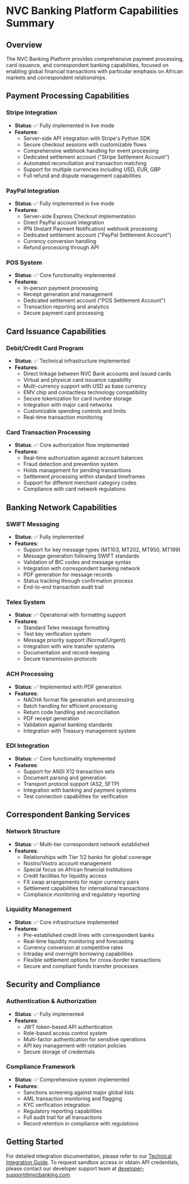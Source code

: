 # NVC Banking Platform Capabilities Summary

## Overview

The NVC Banking Platform provides comprehensive payment processing, card issuance, and correspondent banking capabilities, focused on enabling global financial transactions with particular emphasis on African markets and correspondent relationships.

## Payment Processing Capabilities

### Stripe Integration
- **Status**: ✅ Fully implemented in live mode
- **Features**:
  - Server-side API integration with Stripe's Python SDK
  - Secure checkout sessions with customizable flows
  - Comprehensive webhook handling for event processing
  - Dedicated settlement account ("Stripe Settlement Account")
  - Automated reconciliation and transaction matching
  - Support for multiple currencies including USD, EUR, GBP
  - Full refund and dispute management capabilities

### PayPal Integration
- **Status**: ✅ Fully implemented in live mode
- **Features**:
  - Server-side Express Checkout implementation
  - Direct PayPal account integration
  - IPN (Instant Payment Notification) webhook processing
  - Dedicated settlement account ("PayPal Settlement Account")
  - Currency conversion handling
  - Refund processing through API

### POS System
- **Status**: ✅ Core functionality implemented
- **Features**:
  - In-person payment processing
  - Receipt generation and management
  - Dedicated settlement account ("POS Settlement Account")
  - Transaction reporting and analytics
  - Secure payment card processing

## Card Issuance Capabilities

### Debit/Credit Card Program
- **Status**: ✅ Technical infrastructure implemented
- **Features**:
  - Direct linkage between NVC Bank accounts and issued cards
  - Virtual and physical card issuance capability
  - Multi-currency support with USD as base currency
  - EMV chip and contactless technology compatibility
  - Secure tokenization for card number storage
  - Integration with major card networks
  - Customizable spending controls and limits
  - Real-time transaction monitoring

### Card Transaction Processing
- **Status**: ✅ Core authorization flow implemented
- **Features**:
  - Real-time authorization against account balances
  - Fraud detection and prevention system
  - Holds management for pending transactions
  - Settlement processing within standard timeframes
  - Support for different merchant category codes
  - Compliance with card network regulations

## Banking Network Capabilities

### SWIFT Messaging
- **Status**: ✅ Fully implemented
- **Features**:
  - Support for key message types (MT103, MT202, MT950, MT199)
  - Message generation following SWIFT standards
  - Validation of BIC codes and message syntax
  - Integration with correspondent banking network
  - PDF generation for message records
  - Status tracking through confirmation process
  - End-to-end transaction audit trail

### Telex System
- **Status**: ✅ Operational with formatting support
- **Features**:
  - Standard Telex message formatting
  - Test key verification system
  - Message priority support (Normal/Urgent)
  - Integration with wire transfer systems
  - Documentation and record-keeping
  - Secure transmission protocols

### ACH Processing
- **Status**: ✅ Implemented with PDF generation
- **Features**:
  - NACHA format file generation and processing
  - Batch handling for efficient processing
  - Return code handling and reconciliation
  - PDF receipt generation
  - Validation against banking standards
  - Integration with Treasury management system

### EDI Integration
- **Status**: ✅ Core functionality implemented
- **Features**:
  - Support for ANSI X12 transaction sets
  - Document parsing and generation
  - Transport protocol support (AS2, SFTP)
  - Integration with banking and payment systems
  - Test connection capabilities for verification

## Correspondent Banking Services

### Network Structure
- **Status**: ✅ Multi-tier correspondent network established
- **Features**:
  - Relationships with Tier 1/2 banks for global coverage
  - Nostro/Vostro account management
  - Special focus on African financial institutions
  - Credit facilities for liquidity access
  - FX swap arrangements for major currency pairs
  - Settlement capabilities for international transactions
  - Compliance monitoring and regulatory reporting

### Liquidity Management
- **Status**: ✅ Core infrastructure implemented
- **Features**:
  - Pre-established credit lines with correspondent banks
  - Real-time liquidity monitoring and forecasting
  - Currency conversion at competitive rates
  - Intraday and overnight borrowing capabilities
  - Flexible settlement options for cross-border transactions
  - Secure and compliant funds transfer processes

## Security and Compliance

### Authentication & Authorization
- **Status**: ✅ Fully implemented
- **Features**:
  - JWT token-based API authentication
  - Role-based access control system
  - Multi-factor authentication for sensitive operations
  - API key management with rotation policies
  - Secure storage of credentials

### Compliance Framework
- **Status**: ✅ Comprehensive system implemented
- **Features**:
  - Sanctions screening against major global lists
  - AML transaction monitoring and flagging
  - KYC verification integration
  - Regulatory reporting capabilities
  - Full audit trail for all transactions
  - Record retention in compliance with regulations

## Getting Started

For detailed integration documentation, please refer to our [Technical Integration Guide](NVC_Banking_Platform_Technical_Integration_Guide.md). To request sandbox access or obtain API credentials, please contact our developer support team at developer-support@nvcbanking.com.